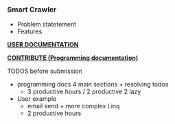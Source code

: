 ### Smart Crawler

<!-- TODO: Copy introduction from the Notion specification -->

- Problem statetement
- Features

[<b>USER DOCUMENTATION</b>](USER.md)

[<b>CONTRIBUTE (Programming documentation)</b>](USER.md)

TODOS before submission

- programming docs 4 main sections + resolving todos
  - 3 productive hours / 2 productive 2 lazy
- User example
  - email send + more complex Linq
  - 2 productive hours
